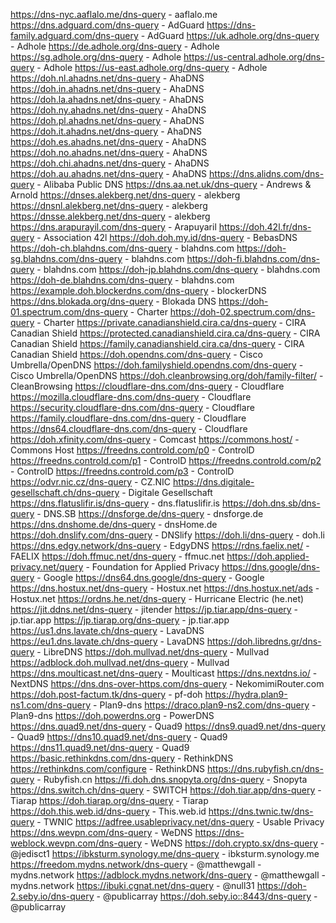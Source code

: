 https://dns-nyc.aaflalo.me/dns-query - aaflalo.me
https://dns.adguard.com/dns-query - AdGuard
https://dns-family.adguard.com/dns-query - AdGuard
https://uk.adhole.org/dns-query - Adhole
https://de.adhole.org/dns-query - Adhole
https://sg.adhole.org/dns-query - Adhole
https://us-central.adhole.org/dns-query - Adhole
https://us-east.adhole.org/dns-query - Adhole
https://doh.nl.ahadns.net/dns-query - AhaDNS
https://doh.in.ahadns.net/dns-query - AhaDNS
https://doh.la.ahadns.net/dns-query - AhaDNS
https://doh.ny.ahadns.net/dns-query - AhaDNS
https://doh.pl.ahadns.net/dns-query - AhaDNS
https://doh.it.ahadns.net/dns-query - AhaDNS
https://doh.es.ahadns.net/dns-query - AhaDNS
https://doh.no.ahadns.net/dns-query - AhaDNS
https://doh.chi.ahadns.net/dns-query - AhaDNS
https://doh.au.ahadns.net/dns-query - AhaDNS
https://dns.alidns.com/dns-query - Alibaba Public DNS
https://dns.aa.net.uk/dns-query - Andrews & Arnold
https://dnses.alekberg.net/dns-query - alekberg
https://dnsnl.alekberg.net/dns-query - alekberg
https://dnsse.alekberg.net/dns-query - alekberg
https://dns.arapurayil.com/dns-query - Arapuyaril
https://doh.42l.fr/dns-query - Association 42l
https://doh.doh.my.id/dns-query - BebasDNS
https://doh-ch.blahdns.com/dns-query - blahdns.com
https://doh-sg.blahdns.com/dns-query - blahdns.com
https://doh-fi.blahdns.com/dns-query - blahdns.com
https://doh-jp.blahdns.com/dns-query - blahdns.com
https://doh-de.blahdns.com/dns-query - blahdns.com
https://example.doh.blockerdns.com/dns-query - blockerDNS
https://dns.blokada.org/dns-query - Blokada DNS
https://doh-01.spectrum.com/dns-query - Charter
https://doh-02.spectrum.com/dns-query - Charter
https://private.canadianshield.cira.ca/dns-query - CIRA Canadian Shield
https://protected.canadianshield.cira.ca/dns-query - CIRA Canadian Shield
https://family.canadianshield.cira.ca/dns-query - CIRA Canadian Shield
https://doh.opendns.com/dns-query - Cisco Umbrella/OpenDNS
https://doh.familyshield.opendns.com/dns-query - Cisco Umbrella/OpenDNS
https://doh.cleanbrowsing.org/doh/family-filter/ - CleanBrowsing
https://cloudflare-dns.com/dns-query - Cloudflare
https://mozilla.cloudflare-dns.com/dns-query - Cloudflare
https://security.cloudflare-dns.com/dns-query - Cloudflare
https://family.cloudflare-dns.com/dns-query - Cloudflare
https://dns64.cloudflare-dns.com/dns-query - Cloudflare
https://doh.xfinity.com/dns-query - Comcast
https://commons.host/ - Commons Host
https://freedns.controld.com/p0 - ControlD
https://freedns.controld.com/p1 - ControlD
https://freedns.controld.com/p2 - ControlD
https://freedns.controld.com/p3 - ControlD
https://odvr.nic.cz/dns-query - CZ.NIC
https://dns.digitale-gesellschaft.ch/dns-query - Digitale Gesellschaft
https://dns.flatuslifir.is/dns-query - dns.flatuslifir.is
https://doh.dns.sb/dns-query - DNS.SB
https://dnsforge.de/dns-query - dnsforge.de
https://dns.dnshome.de/dns-query - dnsHome.de
https://doh.dnslify.com/dns-query - DNSlify
https://doh.li/dns-query - doh.li
https://dns.edgy.network/dns-query - EdgyDNS
https://rdns.faelix.net/ - FAELIX
https://doh.ffmuc.net/dns-query - ffmuc.net
https://doh.applied-privacy.net/query - Foundation for Applied Privacy
https://dns.google/dns-query - Google
https://dns64.dns.google/dns-query - Google
https://dns.hostux.net/dns-query - Hostux.net
https://dns.hostux.net/ads - Hostux.net
https://ordns.he.net/dns-query - Hurricane Electric (he.net)
https://jit.ddns.net/dns-query - jitender
https://jp.tiar.app/dns-query - jp.tiar.app
https://jp.tiarap.org/dns-query - jp.tiar.app
https://us1.dns.lavate.ch/dns-query - LavaDNS
https://eu1.dns.lavate.ch/dns-query - LavaDNS
https://doh.libredns.gr/dns-query - LibreDNS
https://doh.mullvad.net/dns-query - Mullvad
https://adblock.doh.mullvad.net/dns-query - Mullvad
https://dns.moulticast.net/dns-query - Moulticast
https://dns.nextdns.io/ - NextDNS
https://dns.dns-over-https.com/dns-query - NekomimiRouter.com
https://doh.post-factum.tk/dns-query - pf-doh
https://hydra.plan9-ns1.com/dns-query - Plan9-dns
https://draco.plan9-ns2.com/dns-query - Plan9-dns
https://doh.powerdns.org - PowerDNS
https://dns.quad9.net/dns-query - Quad9
https://dns9.quad9.net/dns-query - Quad9
https://dns10.quad9.net/dns-query - Quad9
https://dns11.quad9.net/dns-query - Quad9
https://basic.rethinkdns.com/dns-query - RethinkDNS
https://rethinkdns.com/configure - RethinkDNS
https://dns.rubyfish.cn/dns-query - Rubyfish.cn
https://fi.doh.dns.snopyta.org/dns-query - Snopyta
https://dns.switch.ch/dns-query - SWITCH
https://doh.tiar.app/dns-query - Tiarap
https://doh.tiarap.org/dns-query - Tiarap
https://doh.this.web.id/dns-query - This.web.id
https://dns.twnic.tw/dns-query - TWNIC
https://adfree.usableprivacy.net/dns-query - Usable Privacy
https://dns.wevpn.com/dns-query - WeDNS
https://dns-weblock.wevpn.com/dns-query - WeDNS
https://doh.crypto.sx/dns-query - @jedisct1
https://ibksturm.synology.me/dns-query - ibksturm.synology.me
https://freedom.mydns.network/dns-query - @matthewgall - mydns.network
https://adblock.mydns.network/dns-query - @matthewgall - mydns.network
https://ibuki.cgnat.net/dns-query - @null31
https://doh-2.seby.io/dns-query - @publicarray
https://doh.seby.io::8443/dns-query - @publicarray
